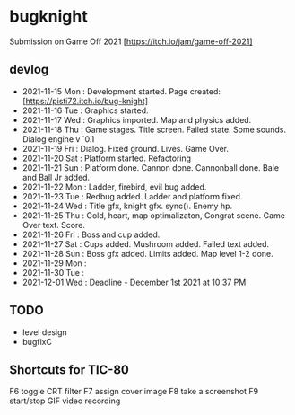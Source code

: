 # bugknight
Submission on Game Off 2021 [https://itch.io/jam/game-off-2021]

## devlog

- 2021-11-15 Mon : Development started. Page created: [https://pisti72.itch.io/bug-knight]
- 2021-11-16 Tue : Graphics started.
- 2021-11-17 Wed : Graphics imported. Map and physics added.
- 2021-11-18 Thu : Game stages. Title screen. Failed state. Some sounds. Dialog engine v `0.1
- 2021-11-19 Fri : Dialog. Fixed ground. Lives. Game Over.
- 2021-11-20 Sat : Platform started. Refactoring
- 2021-11-21 Sun : Platform done. Cannon done. Cannonball done. Bale and Ball Jr added.
- 2021-11-22 Mon : Ladder, firebird, evil bug added.
- 2021-11-23 Tue : Redbug added. Ladder and platform fixed.
- 2021-11-24 Wed : Title gfx, knight gfx. sync(). Enemy hp.
- 2021-11-25 Thu : Gold, heart, map optimalizaton, Congrat scene. Game Over text. Score.
- 2021-11-26 Fri : Boss and cup added.
- 2021-11-27 Sat : Cups added. Mushroom added. Failed text added.
- 2021-11-28 Sun : Boss gfx added. Limits added. Map level 1-2 done.
- 2021-11-29 Mon :
- 2021-11-30 Tue :
- 2021-12-01 Wed : Deadline - December 1st 2021 at 10:37 PM

## TODO

- level design
- bugfixC

## Shortcuts for TIC-80
F6                      toggle CRT filter
F7                      assign cover image
F8                      take a screenshot
F9                      start/stop GIF video recording
